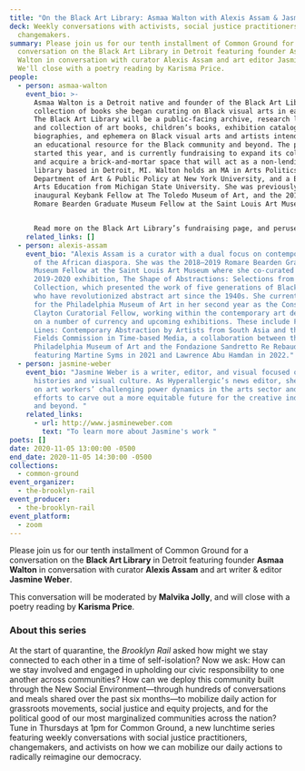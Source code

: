 ```yaml
---
title: "On the Black Art Library: Asmaa Walton with Alexis Assam & Jasmine Weber"
deck: Weekly conversations with activists, social justice practitioners, and
  changemakers.
summary: Please join us for our tenth installment of Common Ground for a
  conversation on the Black Art Library in Detroit featuring founder Asmaa
  Walton in conversation with curator Alexis Assam and art editor Jasmine Weber.
  We'll close with a poetry reading by Karisma Price.
people:
  - person: asmaa-walton
    event_bio: >-
      Asmaa Walton is a Detroit native and founder of the Black Art Library, a
      collection of books she began curating on Black visual arts in early 2020.
      The Black Art Library will be a public-facing archive, research library,
      and collection of art books, children’s books, exhibition catalogues,
      biographies, and ephemera on Black visual arts and artists intended to be
      an educational resource for the Black community and beyond. The project
      started this year, and is currently fundraising to expand its collection
      and acquire a brick-and-mortar space that will act as a non-lending
      library based in Detroit, MI. Walton holds an MA in Arts Politics from the
      Department of Art & Public Policy at New York University, and a BFA in
      Arts Education from Michigan State University. She was previously the
      inaugural Keybank Fellow at The Toledo Museum of Art, and the 2019–2020
      Romare Bearden Graduate Museum Fellow at the Saint Louis Art Museum. 


      Read more on the Black Art Library’s fundraising page, and peruse its stacks virtually via its viral Instagram page. 
    related_links: []
  - person: alexis-assam
    event_bio: "Alexis Assam is a curator with a dual focus on contemporary and arts
      of the African diaspora. She was the 2018–2019 Romare Bearden Graduate
      Museum Fellow at the Saint Louis Art Museum where she co-curated the
      2019-2020 exhibition, The Shape of Abstractions: Selections from the Ollie
      Collection, which presented the work of five generations of Black artists
      who have revolutionized abstract art since the 1940s. She currently works
      for the Philadelphia Museum of Art in her second year as the Constance E.
      Clayton Curatorial Fellow, working within the contemporary art department
      on a number of currency and upcoming exhibitions. These include Fault
      Lines: Contemporary Abstraction by Artists from South Asia and the Future
      Fields Commission in Time-based Media, a collaboration between the
      Philadelphia Museum of Art and the Fondazione Sandretto Re Rebaudengo
      featuring Martine Syms in 2021 and Lawrence Abu Hamdan in 2022."
  - person: jasmine-weber
    event_bio: "Jasmine Weber is a writer, editor, and visual focused on Black art
      histories and visual culture. As Hyperallergic’s news editor, she reports
      on art workers’ challenging power dynamics in the arts sector and recent
      efforts to carve out a more equitable future for the creative industries
      and beyond. "
    related_links:
      - url: http://www.jasmineweber.com
        text: "To learn more about Jasmine's work "
poets: []
date: 2020-11-05 13:00:00 -0500
end_date: 2020-11-05 14:30:00 -0500
collections:
  - common-ground
event_organizer:
  - the-brooklyn-rail
event_producer:
  - the-brooklyn-rail
event_platform:
  - zoom
---
```

Please join us for our tenth installment of Common Ground for a conversation on the **Black Art Library** in Detroit featuring founder **Asmaa Walton** in conversation with curator **Alexis Assam** and art writer & editor **Jasmine Weber**.

This conversation will be moderated by **Malvika Jolly**, and will close with a poetry reading by **Karisma Price**. 



### **About this series**

At the start of quarantine, the *Brooklyn Rail* asked how might we stay connected to each other in a time of self-isolation? Now we ask: How can we stay involved and engaged in upholding our civic responsibility to one another across communities? How can we deploy this community built through the New Social Environment—through hundreds of conversations and meals shared over the past six months—to mobilize daily action for grassroots movements, social justice and equity projects, and for the political good of our most marginalized communities across the nation? Tune in Thursdays at 1pm for Common Ground, a new lunchtime series featuring weekly conversations with social justice practitioners, changemakers, and activists on how we can mobilize our daily actions to radically reimagine our democracy.